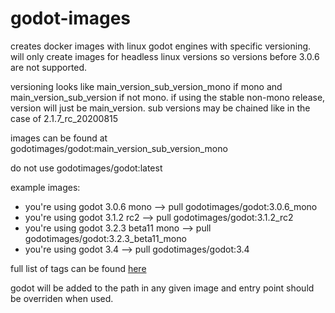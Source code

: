 # godot-images
creates docker images with linux godot engines with specific versioning. will only create images for headless linux versions so versions before 3.0.6 are not supported.

versioning looks like main_version_sub_version_mono if mono and main_version_sub_version if not mono. if using the stable non-mono release, version will just be main_version. sub versions may be chained like in the case of 2.1.7_rc_20200815

images can be found at godotimages/godot:main_version_sub_version_mono
  
do not use godotimages/godot:latest
  
example images:
* you're using godot 3.0.6 mono --> pull godotimages/godot:3.0.6_mono
* you're using godot 3.1.2 rc2 --> pull godotimages/godot:3.1.2_rc2
* you're using godot 3.2.3 beta11 mono --> pull godotimages/godot:3.2.3_beta11_mono
* you're using godot 3.4 --> pull godotimages/godot:3.4

full list of tags can be found [here](https://hub.docker.com/repository/registry-1.docker.io/godotimages/godot/tags)
 
godot will be added to the path in any given image and entry point should be overriden when used.

